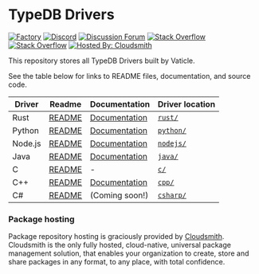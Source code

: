 # TypeDB Drivers

[![Factory](https://factory.vaticle.com/api/status/vaticle/typedb-driver/badge.svg)](https://factory.vaticle.com/vaticle/typedb-driver)
[![Discord](https://img.shields.io/discord/665254494820368395?color=7389D8&label=chat&logo=discord&logoColor=ffffff)](https://vaticle.com/discord)
[![Discussion Forum](https://img.shields.io/discourse/https/forum.typedb.com/topics.svg)](https://forum.typedb.com)
[![Stack Overflow](https://img.shields.io/badge/stackoverflow-typedb-796de3.svg)](https://stackoverflow.com/questions/tagged/typedb)
[![Stack Overflow](https://img.shields.io/badge/stackoverflow-typeql-3dce8c.svg)](https://stackoverflow.com/questions/tagged/typeql)
[![Hosted By: Cloudsmith](https://img.shields.io/badge/OSS%20hosting%20by-cloudsmith-blue?logo=cloudsmith&style=flat)](https://cloudsmith.com)

This repository stores all TypeDB Drivers built by Vaticle.

See the table below for links to README files, documentation, and source code.

| Driver  | Readme                                                                               | Documentation                                                    | Driver location                                                               |
|---------|--------------------------------------------------------------------------------------|------------------------------------------------------------------|-------------------------------------------------------------------------------|
| Rust    | [README](https://github.com/vaticle/typedb-driver/tree/development/rust/README.md)   | [Documentation](https://typedb.com/docs/drivers/rust/overview)   | [`rust/`](https://github.com/vaticle/typedb-driver/tree/development/rust)     |
| Python  | [README](https://github.com/vaticle/typedb-driver/tree/development/python/README.md) | [Documentation](https://typedb.com/docs/drivers/python/overview) | [`python/`](https://github.com/vaticle/typedb-driver/tree/development/python) |
| Node.js | [README](https://github.com/vaticle/typedb-driver/tree/development/nodejs/README.md) | [Documentation](https://typedb.com/docs/drivers/nodejs/overview) | [`nodejs/`](https://github.com/vaticle/typedb-driver/tree/development/nodejs) |
| Java    | [README](https://github.com/vaticle/typedb-driver/tree/development/java/README.md)   | [Documentation](https://typedb.com/docs/drivers/java/overview)   | [`java/`](https://github.com/vaticle/typedb-driver/tree/development/java)     |
| C       | [README](https://github.com/vaticle/typedb-driver/tree/development/c/README.md)      | -                                                                | [`c/`](https://github.com/vaticle/typedb-driver/tree/development/c)           |
| C++     | [README](https://github.com/vaticle/typedb-driver/tree/development/cpp/README.md)    | [Documentation](https://typedb.com/docs/drivers/cpp/overview)    | [`cpp/`](https://github.com/vaticle/typedb-driver/tree/development/cpp)       |
| C#      | [README](https://github.com/vaticle/typedb-driver/tree/development/csharp/README.md) | (Coming soon!)                                                   | [`csharp/`](https://github.com/vaticle/typedb-driver/tree/development/csharp) |

### Package hosting

Package repository hosting is graciously provided by  [Cloudsmith](https://cloudsmith.com).
Cloudsmith is the only fully hosted, cloud-native, universal package management solution, that
enables your organization to create, store and share packages in any format, to any place, with total
confidence.
